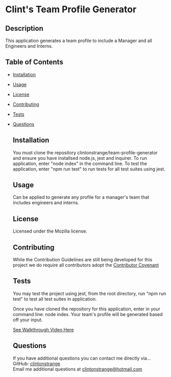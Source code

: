 # Clint's Team Profile Generator

## Description

This application generates a team profile to include a Manager and all Engineers and Interns.

## Table of Contents

- [Installation](#installation)
- [Usage](#usage)
- [License](#license)
- [Contributing](#contributing)
- [Tests](#tests)
- [Questions](#questions)

  ## Installation

  You must clone the repository clintonstrange/team-profile-generator and ensure you have installsed node.js, jest and inquirer. To run application, enter "node index" in the command line. To test the application, enter "npm run test" to run tests for all test suites using jest.

  ## Usage

  Can be applied to generate any profile for a manager's team that includes engineers and interns.

  ## License

  Licensed under the Mozilla license.

  ## Contributing

  While the Contribution Guidelines are still being developed for this project we do require all contributors adopt the [Contributor Covenant](https://www.contributor-covenant.org)

  ## Tests

  You may test the project using jest, from the root directory, run "npm run test" to test all test suites in application.

  Once you have cloned the repository for this application, enter in your command line: node index. Your team's profile will be generated based off your input.

  [See Walkthrough Video Here](https://drive.google.com/file/d/10ccsa8Ob_gabUUTxfZNjhoioHM8GeZAO/view)

  ## Questions

  If you have additional questions you can contact me directly via...  
  GitHub: [clintonstrange](https://www.github.com/clintonstrange)  
  Email me additional questions at clintonstrange@hotmail.com
